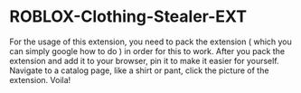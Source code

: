 # ROBLOX-Clothing-Stealer-EXT
For the usage of this extension, you need to pack the extension ( which you can simply google how to do ) in order for this to work.
After you pack the extension and add it to your browser, pin it to make it easier for yourself.
Navigate to a catalog page, like a shirt or pant, click the picture of the extension. Voila!

